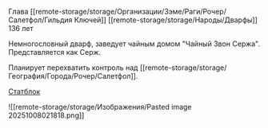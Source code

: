 Глава [[remote-storage/storage/Организации/Зэме/Раги/Рочер/Салетфол/Гильдия Ключей]]
[[remote-storage/storage/Народы/Дварфы]] 136 лет

Немногословный дварф, заведует чайным домом "Чайный Звон Сержа". Представляется как Серж.

Планирует перехватить контроль над [[remote-storage/storage/География/Города/Рочер/Салетфол]].

[Статблок](https://2e.aonprd.com/NPCs.aspx?ID=3435)

![[remote-storage/storage/Изображения/Pasted image 20251008021818.png]]